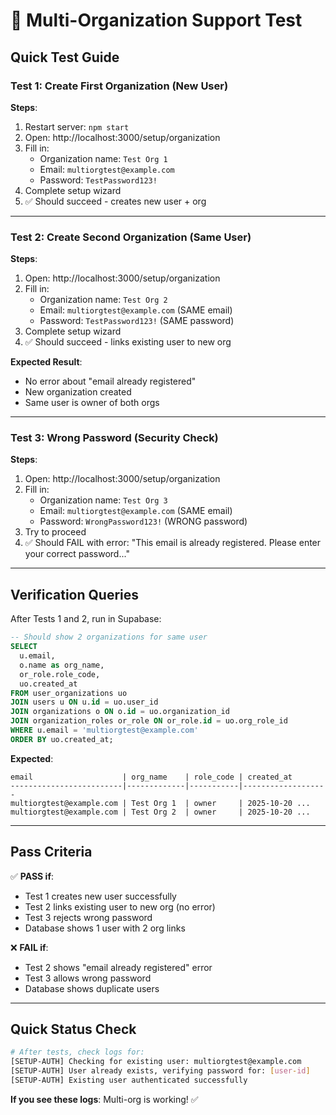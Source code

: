 # 🧪 Multi-Organization Support Test

## Quick Test Guide

### Test 1: Create First Organization (New User)

**Steps**:
1. Restart server: `npm start`
2. Open: http://localhost:3000/setup/organization
3. Fill in:
   - Organization name: `Test Org 1`
   - Email: `multiorgtest@example.com`
   - Password: `TestPassword123!`
4. Complete setup wizard
5. ✅ Should succeed - creates new user + org

---

### Test 2: Create Second Organization (Same User)

**Steps**:
1. Open: http://localhost:3000/setup/organization
2. Fill in:
   - Organization name: `Test Org 2`
   - Email: `multiorgtest@example.com` (SAME email)
   - Password: `TestPassword123!` (SAME password)
3. Complete setup wizard
4. ✅ Should succeed - links existing user to new org

**Expected Result**:
- No error about "email already registered"
- New organization created
- Same user is owner of both orgs

---

### Test 3: Wrong Password (Security Check)

**Steps**:
1. Open: http://localhost:3000/setup/organization
2. Fill in:
   - Organization name: `Test Org 3`
   - Email: `multiorgtest@example.com` (SAME email)
   - Password: `WrongPassword123!` (WRONG password)
3. Try to proceed
4. ✅ Should FAIL with error: "This email is already registered. Please enter your correct password..."

---

## Verification Queries

After Tests 1 and 2, run in Supabase:

```sql
-- Should show 2 organizations for same user
SELECT
  u.email,
  o.name as org_name,
  or_role.role_code,
  uo.created_at
FROM user_organizations uo
JOIN users u ON u.id = uo.user_id
JOIN organizations o ON o.id = uo.organization_id
JOIN organization_roles or_role ON or_role.id = uo.org_role_id
WHERE u.email = 'multiorgtest@example.com'
ORDER BY uo.created_at;
```

**Expected**:
```
email                    | org_name    | role_code | created_at
-------------------------|-------------|-----------|-------------------
multiorgtest@example.com | Test Org 1  | owner     | 2025-10-20 ...
multiorgtest@example.com | Test Org 2  | owner     | 2025-10-20 ...
```

---

## Pass Criteria

✅ **PASS if**:
- Test 1 creates new user successfully
- Test 2 links existing user to new org (no error)
- Test 3 rejects wrong password
- Database shows 1 user with 2 org links

❌ **FAIL if**:
- Test 2 shows "email already registered" error
- Test 3 allows wrong password
- Database shows duplicate users

---

## Quick Status Check

```bash
# After tests, check logs for:
[SETUP-AUTH] Checking for existing user: multiorgtest@example.com
[SETUP-AUTH] User already exists, verifying password for: [user-id]
[SETUP-AUTH] Existing user authenticated successfully
```

**If you see these logs**: Multi-org is working! ✅
